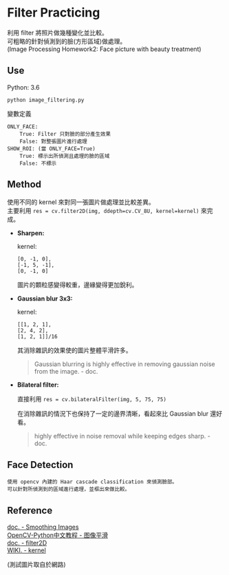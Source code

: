 # Filter Practicing

利用 filter 將照片做幾種變化並比較。  
可粗略的針對偵測到的臉(方形區域)做處理。  
(Image Processing Homework2: Face picture with beauty treatment)

## Use

Python: 3.6  

`python image_filtering.py`

變數定義  
```
ONLY_FACE:
    True: Filter 只對臉的部分產生效果
    False: 對整張圖片進行處理
SHOW_ROI: (當 ONLY_FACE=True)
    True: 標示出所偵測且處理的臉的區域
    False: 不標示
```

## Method

使用不同的 kernel 來對同一張圖片做處理並比較差異。  
主要利用 `res = cv.filter2D(img, ddepth=cv.CV_8U, kernel=kernel)` 來完成。

* **Sharpen:**

    kernel:  
    ```
    [0, -1, 0],
    [-1, 5, -1],
    [0, -1, 0]
    ```

    圖片的顆粒感變得較重，邊緣變得更加銳利。

* **Gaussian blur 3x3:**

    kernel:  
    ```
    [[1, 2, 1],
    [2, 4, 2],
    [1, 2, 1]]/16
    ```

    其消除雜訊的效果使的圖片整體平滑許多。  
    > Gaussian blurring is highly effective in removing gaussian noise from the image. - doc.

* **Bilateral filter:**

    直接利用 `res = cv.bilateralFilter(img, 5, 75, 75)`

    在消除雜訊的情況下也保持了一定的邊界清晰，看起來比 Gaussian blur 還好看。  
    > highly effective in noise removal while keeping edges sharp. - doc.
    
## Face Detection

    使用 opencv 內建的 Haar cascade classification 來偵測臉部。  
    可以針對所偵測到的區域進行處理，並框出來做比較。

## Reference

[doc. - Smoothing Images](https://docs.opencv.org/3.1.0/d4/d13/tutorial_py_filtering.html)  
[OpenCV-Python中文教程 - 图像平滑](https://www.kancloud.cn/aollo/aolloopencv/269599)  
[doc. - filter2D](https://docs.opencv.org/3.4/d4/d86/group__imgproc__filter.html#ga27c049795ce870216ddfb366086b5a04)  
[WIKI. - kernel](https://en.wikipedia.org/wiki/Kernel_(image_processing))

(測試圖片取自於網路)